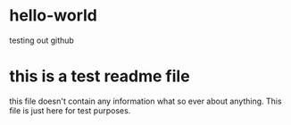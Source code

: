 # hello-world
testing out github

# this is a test readme file
this file doesn't contain any information what so ever about anything.
This file is just here for test purposes. 
